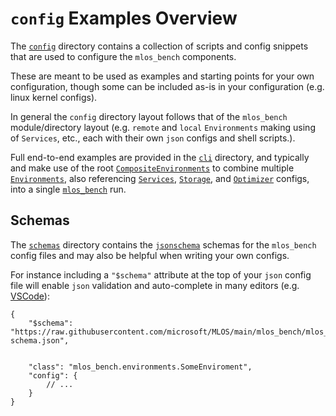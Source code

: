 # `config` Examples Overview

The [`config`](./) directory contains a collection of scripts and config snippets that are used to configure the `mlos_bench` components.

These are meant to be used as examples and starting points for your own configuration, though some can be included as-is in your configuration (e.g. linux kernel configs).

In general the `config` directory layout follows that of the `mlos_bench` module/directory layout (e.g. `remote` and `local` `Environments` making using of `Services`, etc., each with their own `json` configs and shell scripts.).

Full end-to-end examples are provided in the [`cli`](./cli/) directory, and typically and make use of the root [`CompositeEnvironments`](./environments/root/) to combine multiple [`Environments`](./environments/), also referencing [`Services`](./services/), [`Storage`](./storage/), and [`Optimizer`](./optimizers/) configs, into a single [`mlos_bench`](../run.py) run.

## Schemas

The [`schemas`](./schemas/) directory contains the [`jsonschema`](https://json-schema.org/) schemas for the `mlos_bench` config files and may also be helpful when writing your own configs.

For instance including a `"$schema"` attribute at the top of your `json` config file will enable `json` validation and auto-complete in many editors (e.g. [VSCode](https://code.visualstudio.com/)):

```jsonc
{
    "$schema": "https://raw.githubusercontent.com/microsoft/MLOS/main/mlos_bench/mlos_bench/config/schemas/environments/environment-schema.json",


    "class": "mlos_bench.environments.SomeEnviroment",
    "config": {
        // ...
    }
}
```
